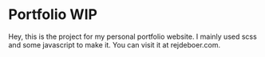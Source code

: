 # Portfolio WIP

Hey, this is the project for my personal portfolio website. 
I mainly used scss and some javascript to make it. You can visit it at rejdeboer.com.

